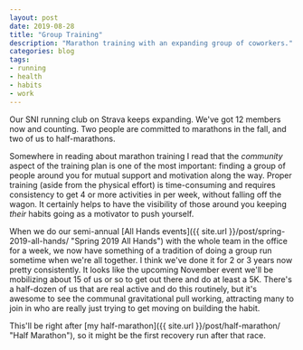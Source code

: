 ```yaml
---
layout: post
date: 2019-08-28
title: "Group Training"
description: "Marathon training with an expanding group of coworkers."
categories: blog
tags:
- running
- health
- habits
- work
---
```


Our SNI running club on Strava keeps expanding. We've got 12 members now and counting. Two people are committed to marathons in the fall, and two of us to half-marathons.

Somewhere in reading about marathon training I read that the *community* aspect of the training plan is one of the most important: finding a group of people around you for mutual support and motivation along the way. Proper training (aside from the physical effort) is time-consuming and requires consistency to get 4 or more activities in per week, without falling off the wagon. It certainly helps to have the visibility of those around you keeping *their* habits going as a motivator to push yourself.

When we do our semi-annual [All Hands events]({{ site.url }}/post/spring-2019-all-hands/ "Spring 2019 All Hands") with the whole team in the office for a week, we now have something of a tradition of doing a group run sometime when we're all together. I think we've done it for 2 or 3 years now pretty consistently. It looks like the upcoming November event we'll be mobilizing about 15 of us or so to get out there and do at least a 5K. There's a half-dozen of us that are real active and do this routinely, but it's awesome to see the communal gravitational pull working, attracting many to join in who are really just trying to get moving on building the habit.

This'll be right after [my half-marathon]({{ site.url }}/post/half-marathon/ "Half Marathon"), so it might be the first recovery run after that race.
